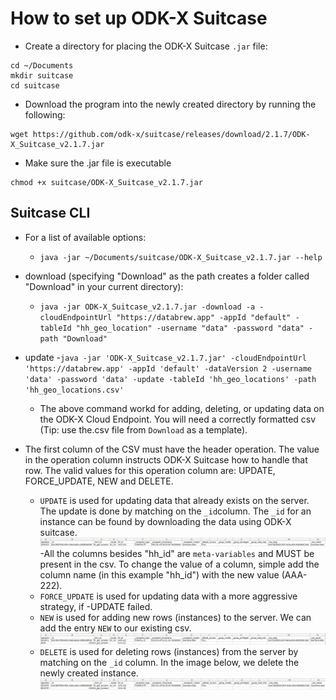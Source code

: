 # How to set up ODK-X Suitcase

- Create a directory for placing the ODK-X Suitcase `.jar` file:

```
cd ~/Documents
mkdir suitcase
cd suitcase
```

- Download the program into the newly created directory by running the following:
```
wget https://github.com/odk-x/suitcase/releases/download/2.1.7/ODK-X_Suitcase_v2.1.7.jar
```

- Make sure the .jar file is executable
```
chmod +x suitcase/ODK-X_Suitcase_v2.1.7.jar
```

## Suitcase CLI

- For a list of available options:
  - `java -jar ~/Documents/suitcase/ODK-X_Suitcase_v2.1.7.jar --help`

- download (specifying "Download" as the path creates a folder called "Download" in your current directory):
  - `java -jar ODK-X_Suitcase_v2.1.7.jar -download -a -cloudEndpointUrl "https://databrew.app" -appId "default" -tableId "hh_geo_location" -username "data" -password "data" -path "Download"`
  
- update
  -`java -jar 'ODK-X_Suitcase_v2.1.7.jar' -cloudEndpointUrl 'https://databrew.app' -appId 'default' -dataVersion 2 -username 'data' -password 'data' -update -tableId 'hh_geo_locations' -path 'hh_geo_locations.csv'`
  - The above command workd for adding, deleting, or updating data on the ODK-X Cloud Endpoint. You will need a correctly formatted csv (Tip: use the.csv file from `Download` as a template).
 - The first column of the CSV must have the header operation. The value in the operation column instructs ODK-X Suitcase how to handle that row. The valid values for this operation column are: UPDATE, FORCE_UPDATE, NEW and DELETE.
   - `UPDATE` is used for updating data that already exists on the server. The update is done by matching on the `_id`column. The `_id` for an instance can be found by downloading the data using ODK-X suitcase.
![](img/example_spreadsheet.png)
 -All the columns besides "hh_id" are `meta-variables` and MUST be present in the csv. To change the value of a column, simple add the column name (in this example "hh_id") with the new value (AAA-222). 
   - `FORCE_UPDATE` is used for updating data with a more aggressive strategy, if -UPDATE failed.
   - `NEW` is used for adding new rows (instances) to the server. We can add the entry `NEW` to our existing csv.
   ![](img/example_spreadsheet_new.png)
   - `DELETE` is used for deleting rows (instances) from the server by matching on the `_id` column. In the image below, we delete the newly created instance. 
   ![](img/example_spreadsheet_delete.png)






